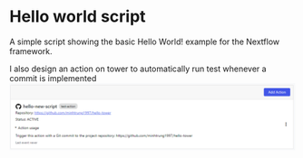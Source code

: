 Hello world script
====================

A simple script showing the basic Hello World! example for the Nextflow framework.

I also design an action on tower to automatically run test whenever a commit is implemented
![action-image](image.png)
